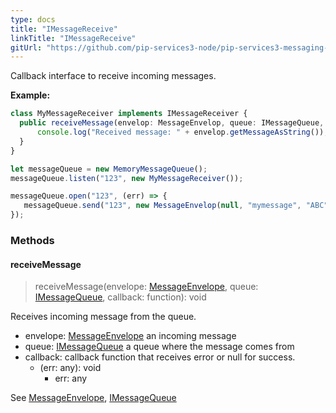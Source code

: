 ```yaml
---
type: docs
title: "IMessageReceive"
linkTitle: "IMessageReceive"
gitUrl: "https://github.com/pip-services3-node/pip-services3-messaging-node"
---
```


Callback interface to receive incoming messages.

**Example:**

```typescript
class MyMessageReceiver implements IMessageReceiver {
  public receiveMessage(envelop: MessageEnvelop, queue: IMessageQueue, callback) {
      console.log("Received message: " + envelop.getMessageAsString());
  }
}

let messageQueue = new MemoryMessageQueue();
messageQueue.listen("123", new MyMessageReceiver());

messageQueue.open("123", (err) => {
   messageQueue.send("123", new MessageEnvelop(null, "mymessage", "ABC")); // Output in console: "ABC"
});

```

### Methods

#### receiveMessage
> receiveMessage(envelope: [MessageEnvelope](../message_envelope), queue: [IMessageQueue](../imessage_queue), callback: function): void

Receives incoming message from the queue.

- envelope: [MessageEnvelope](../message_envelope) an incoming message
- queue: [IMessageQueue](../imessage_queue) a queue where the message comes from
- callback: callback function that receives error or null for success.
    - (err: any): void
        - err: any

See [MessageEnvelope](../message_envelope), [IMessageQueue](../imessage_queue)

